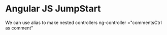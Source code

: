 Angular JS JumpStart 
======================

 We can use alias to make nested controllers ng-controller ="commentsCtrl as comment"



